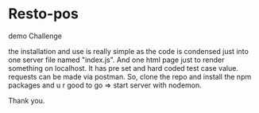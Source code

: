 # Resto-pos
demo Challenge


the installation and use is really simple as the code is condensed just into one server file named "index.js". And one html page just to render something on localhost. It has pre set and hard coded test case value. requests can be made via postman.
So, clone the repo and install the npm packages and u r good to go => start server with nodemon. 

Thank you.
